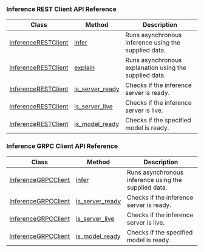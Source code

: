 ### Inference REST Client API Reference

Class | Method |  Description
------------ | ------------- | -------------
[InferenceRESTClient](inference_rest_client.md) | [infer](inference_rest_client.md#infer)    | Runs asynchronous inference using the supplied data. |
[InferenceRESTClient](inference_rest_client.md) | [explain](inference_rest_client.md#explain)  | Runs asynchronous explanation using the supplied data. |
[InferenceRESTClient](inference_rest_client.md) | [is_server_ready](inference_rest_client.md#is_server_ready) | Checks if the inference server is ready. |
[InferenceRESTClient](inference_rest_client.md) | [is_server_live](inference_rest_client.md#is_server_live) | Checks if the inference server is live. |
[InferenceRESTClient](inference_rest_client.md) | [is_model_ready](inference_rest_client.md#is_model_ready) | Checks if the specified model is ready. |


### Inference GRPC Client API Reference

Class | Method |  Description
------------ | ------------- | -------------
[InferenceGRPCClient](inference_grpc_client.md) | [infer](inference_grpc_client.md#infer)    | Runs asynchronous inference using the supplied data. |
[InferenceGRPCClient](inference_grpc_client.md) | [is_server_ready](inference_grpc_client.md#is_server_ready) | Checks if the inference server is ready. |
[InferenceGRPCClient](inference_grpc_client.md) | [is_server_live](inference_grpc_client.md#is_server_live) | Checks if the inference server is live. |
[InferenceGRPCClient](inference_grpc_client.md) | [is_model_ready](inference_grpc_client.md#is_model_ready) | Checks if the specified model is ready. |
